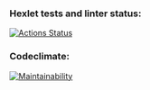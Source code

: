 ### Hexlet tests and linter status:
[![Actions Status](https://github.com/kyrysh/frontend-project-lvl1/workflows/hexlet-check/badge.svg)](https://github.com/kyrysh/frontend-project-lvl1/actions)

### Codeclimate:
[![Maintainability](https://api.codeclimate.com/v1/badges/a99a88d28ad37a79dbf6/maintainability)](https://codeclimate.com/github/codeclimate/codeclimate/maintainability)